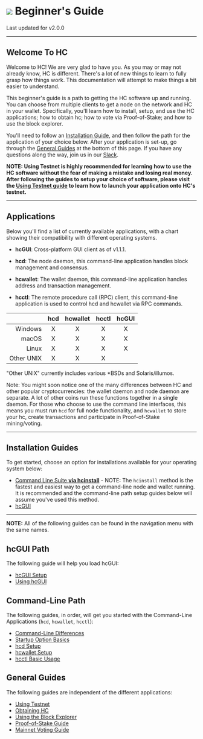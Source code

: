 # <img class="dcr-icon" src="/img/dcr-icons/Flag.svg" /> Beginner's Guide

Last updated for v2.0.0

---

## Welcome To HC 

Welcome to HC! We are very glad to have you. As you may or may not already know, HC is different. There's a lot of new things to learn to fully grasp how things work. This documentation will attempt to make things a bit easier to understand.

This beginner's guide is a path to getting the HC software up and running. You can choose from multiple clients to get a node on the network and HC in your wallet. Specifically, you'll learn how to install, setup, and use the HC applications; how to obtain hc; how to vote via Proof-of-Stake; and how to use the block explorer.

You'll need to follow an [Installation Guide](#installation-guides), and then follow the path for the application of your choice below. After your application is set-up, go through the [General Guides](#general-guides) at the bottom of this page. If you have any questions along the way, join us in our [Slack](/support-directory.md#join-us-on-slack).

**NOTE: Using Testnet is highly recommended for learning how to use the HC software without the fear of making a mistake and losing real money. After following the guides to setup your choice of software, please visit the [Using Testnet guide](/getting-started/using-testnet.md) to learn how to launch your application onto HC's testnet.**

---

## Applications 

Below you'll find a list of currently available applications, with a chart showing their compatibility with different operating systems.

* **hcGUI**: Cross-platform GUI client as of v1.1.1.

* **hcd**: The node daemon, this command-line application handles block management and consensus.

* **hcwallet**: The wallet daemon, this command-line application handles address and transaction management.

* **hcctl**: The remote procedure call (RPC) client, this command-line application is used to control hcd and hcwallet via RPC commands.

|           | hcd | hcwallet | hcctl | hcGUI  |
| ---------:|:----:|:---------:|:------:|:-----------:|
| Windows   | X    | X         | X      | X           |
| macOS     | X    | X         | X      | X           |
| Linux     | X    | X         | X      | X           |
| Other UNIX| X    | X         | X      |             |

"Other UNIX" currently includes various *BSDs and Solaris/illumos.

Note: You might soon notice one of the many differences between HC and other 
popular cryptocurrencies: the wallet daemon and node daemon are separate.
A lot of other coins run these functions together in a single daemon.
For those who choose to use the command line interfaces, this means you must
run `hcd` for full node functionality, and `hcwallet` to store your hc,
create transactions and participate in Proof-of-Stake mining/voting.

---

## Installation Guides 

To get started, choose an option for installations available for your operating system below:

* [Command Line Suite **via hcinstall**](/getting-started/user-guides/cli-installation.md) - NOTE: The `hcinstall` method is the fastest and easiest way to get a command-line node and wallet running. It is recommended and the command-line path setup guides below will assume you've used this method.
* [hcGUI](/getting-started/user-guides/hcGUI-setup.md)

---

**NOTE:** All of the following guides can be found in the navigation menu with the same names.

## hcGUI Path 

The following guide will help you load hcGUI:

* [hcGUI Setup](/getting-started/user-guides/hcGUI-setup.md)
* [Using hcGUI](/getting-started/user-guides/using-hcGUI.md)

## Command-Line Path 

The following guides, in order, will get you started with the Command-Line Applications (`hcd`, `hcwallet`, `hcctl`):

* [Command-Line Differences](/getting-started/cli-differences.md)
* [Startup Option Basics](/getting-started/startup-basics.md)
* [hcd Setup](/getting-started/user-guides/hcd-setup.md)
* [hcwallet Setup](/getting-started/user-guides/hcwallet-setup.md)
* [hcctl Basic Usage](/getting-started/user-guides/hcctl-basics.md)

## General Guides 

The following guides are independent of the different applications:

* [Using Testnet](/getting-started/using-testnet.md)
* [Obtaining HC](/getting-started/obtaining-hc.md)
* [Using the Block Explorer](/getting-started/using-the-block-explorer.md)
* [Proof-of-Stake Guide](/mining/proof-of-stake.md)
* [Mainnet Voting Guide](/getting-started/user-guides/agenda-voting.md)
